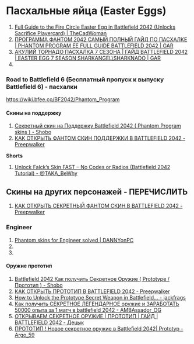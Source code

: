 # Пасхальные яйца (Easter Eggs)
1. [Full Guide to the Fire Circle Easter Egg in Battlefield 2042 (Unlocks Sacrifice Playercard) | TheCadWoman](https://www.youtube.com/watch?v=2tR6m7sX66k)
2. [ПРОГРАММА ФАНТОМ 2042 САМЫЙ ПОЛНЫЙ ГАЙД ПО ПАСХАЛКЕ | PHANTOM PROGRAM EE FULL GUIDE BATTLEFIELD 2042 | GAR](https://www.youtube.com/watch?v=FcDklE2sylM)
3. [АКУЛИЙ ТОРНАДО ПАСХАЛКА 7 СЕЗОНА | ГАЙД BATTLEFIELD 2042 | EASTER EGG 7 SEASON SHARKANGEL\SHARKNADO | GAR](https://www.youtube.com/watch?v=dTvKmCCQdAM)
4. 

### Road to Battlefield 6 (Бесплатный пропуск к выпуску Battlefield 6) - пасхалки

https://wiki.bfee.co/BF2042/Phantom_Program

#### Скины на поддержку
1. [Секретный скин на Поддержку Battlefield 2042 ( Phantom Program skins ) - Shobo](https://www.youtube.com/watch?v=Rwk5Nx8s6yg)
2. [КАК ОТКРЫТЬ ФАНТОМ СКИН ПОДДЕРЖКИ В BATTLEFIELD 2042 - Preepwalker](https://www.youtube.com/watch?v=rg4953QG5CA)

**Shorts**
1. [Unlock Falck’s Skin FAST – No Codes or Radios (Battlefield 2042 Tutorial) - @TAKA_BeWhy](https://www.youtube.com/shorts/RMiTF10f-Iw)

## Скины на других персонажей - ПЕРЕЧИСЛИТЬ
1. [КАК ОТКРЫТЬ СЕКРЕТНЫЙ ФАНТОМ СКИН В BATTLEFIELD 2042 - Preepwalker](https://www.youtube.com/watch?v=RwrZiu5Audo)

### Engineer
1. [Phantom skins for Engineer solved | DANNYonPC](https://www.youtube.com/watch?v=V54ucbVdbAA)
2. []()
3. []()

#### Оружие прототип
1. [Battlefield 2042 Как получить Секретное Оружие ( Prototype / Прототип ) - Shobo](https://www.youtube.com/watch?v=_3M6xE_6tw4)
2. [КАК ОТКРЫТЬ ПРОТОТИП В BATTLEFIELD 2042 - Preepwalker](https://www.youtube.com/watch?v=8BpR0I0HqEg)
3. [How to Unlock the Prototype Secret Weapon in Battlefield... - jackfrags](https://www.youtube.com/watch?v=FAl_Uh5wSwI)
4. [Как получить СЕКРЕТНОЕ ЛЕГЕНДАРНОЕ оружие и ЗАРАБОТАТЬ 50000 опыта за 1 матч в battlefield 2042 - AMBAssador_OG](https://www.youtube.com/watch?v=e3GdvAsJBEM)
5. [ОТКРЫВАЕМ СЕКРЕТНОЕ ОРУЖИЕ | ПРОТОТИП | ГАЙД | BATTLEFIELD 2042 - Децык](https://www.youtube.com/watch?v=SxlOp2aXzVs)
6. [ПРОТОТИП ! Новое секретное оружие в Battlefield 2042| Prototyp - Argo_59](https://www.youtube.com/shorts/eTRld-P7VJU)
